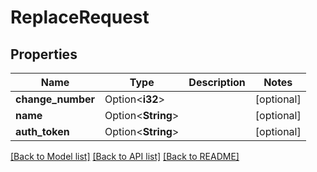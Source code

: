 # ReplaceRequest

## Properties

Name | Type | Description | Notes
------------ | ------------- | ------------- | -------------
**change_number** | Option<**i32**> |  | [optional]
**name** | Option<**String**> |  | [optional]
**auth_token** | Option<**String**> |  | [optional]

[[Back to Model list]](../README.md#documentation-for-models) [[Back to API list]](../README.md#documentation-for-api-endpoints) [[Back to README]](../README.md)


